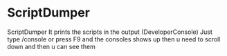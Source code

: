 # ScriptDumper
ScriptDumper
It prints the scripts in the output (DeveloperConsole) Just type /console or press F9 and the consoles shows up then u need to scroll down and then u can see them
